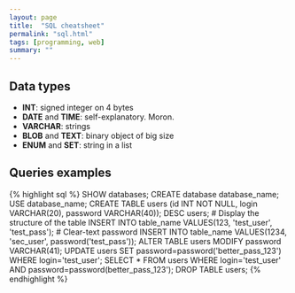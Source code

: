 ```yaml
---
layout: page
title:  "SQL cheatsheet"
permalink: "sql.html"
tags: [programming, web]
summary: ""
---
```


## Data types
* **INT**: signed integer on 4 bytes
* **DATE** and **TIME**: self-explanatory. Moron.
* **VARCHAR**: strings
* **BLOB** and **TEXT**: binary object of big size
* **ENUM** and **SET**: string in a list

## Queries examples
{% highlight sql %}
SHOW databases;
CREATE database database_name;
USE database_name;
CREATE TABLE users (id INT NOT NULL, login VARCHAR(20), password VARCHAR(40));
DESC users; # Display the structure of the table
INSERT INTO table_name VALUES(123, 'test_user', 'test_pass'); # Clear-text password
INSERT INTO table_name VALUES(1234, 'sec_user', password('test_pass'));
ALTER TABLE users MODIFY password VARCHAR(41);
UPDATE users SET password=password('better_pass_123') WHERE login='test_user';
SELECT * FROM users WHERE login='test_user' AND password=password(better_pass_123');
DROP TABLE users;
{% endhighlight %}
